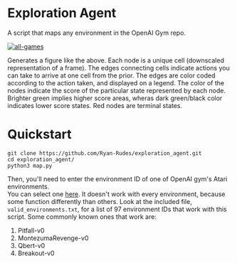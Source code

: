 # Exploration Agent
A script that maps any environment in the OpenAI Gym repo.

<a href="https://ibb.co/bFHSx9H"><img src="https://i.ibb.co/xYmpyTm/all-games.jpg" alt="all-games" border="0"></a>

Generates a figure like the above. Each node is a unique cell (downscaled representation of a frame). The edges connecting cells indicate actions you can take to arrive at one cell from the prior. The edges are color coded according to the action taken, and displayed on a legend. The color of the nodes indicate the score of the particular state represented by each node. Brighter green implies higher score areas, wheras dark green/black color indicates lower score states. Red nodes are terminal states.

# Quickstart
```
git clone https://github.com/Ryan-Rudes/exploration_agent.git
cd exploration_agent/
python3 map.py
```
Then, you'll need to enter the environment ID of one of OpenAI gym's Atari environments. \
You can select one [here](https://gym.openai.com/envs/#atari).
It doesn't work with every environment, because some function differently than others. Look at the included file, `valid_environments.txt`, for a list of 97 environment IDs that work with this script.
Some commonly known ones that work are:
 1. Pitfall-v0
 2. MontezumaRevenge-v0
 3. Qbert-v0
 4. Breakout-v0
